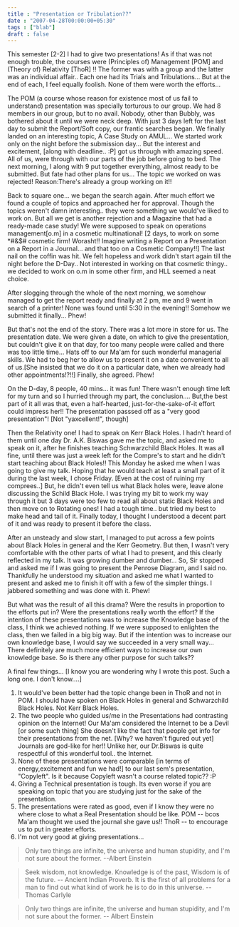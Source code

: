 ```yaml
---
title : "Presentation or Tribulation??"
date : "2007-04-28T00:00:00+05:30"
tags : ["blab"]
draft : false
---
```


This semester [2-2] I had to give two presentations! As if that
was not enough trouble, the courses were (Principles of)
Management [POM] and (Theory of) Relativity [ThoR] !! The former
was with a group and the latter was an individual affair.. Each
one had its Trials and Tribulations... But at the end of each, I
feel equally foolish. None of them were worth the efforts...

The POM (a course whose reason for existence most of us fail to
understand) presentation was specially torturous to our group. We
had 8 members in our group, but to no avail. Nobody, other than
Bubbly, was bothered about it until we were neck deep. With just 3
days left for the last day to submit the Report/Soft copy, our
frantic searches began. We finally landed on an interesting topic,
A Case Study on AMUL... We started work only on the night before
the submission day... But the interest and excitement, [along with
deadline.. :P] got us through with amazing speed. All of us, were
through with our parts of the job before going to bed. The next
morning, I along with 9 put together everything, almost ready to
be submitted. But fate had other plans for us... The topic we
worked on was rejected! Reason:There's already a group working on
it!!

Back to square one... we began the search again. After much effort
we found a couple of topics and approached her for
approval. Though the topics weren't damn interesting.. they were
something we would've liked to work on. But all we get is another
rejection and a Magazine that had a ready-made case study! We were
supposed to speak on operations management[o.m] in a cosmetic
multinational! [2 days, to work on some \*#&amp;$# cosmetic firm!
Worasht!! Imagine writing a Report on a Presentation on a Report
in a Journal... and that too on a Cosmetic Company!!] The last
nail on the coffin was hit. We felt hopeless and work didn't start
again till the night before the D-Day.. Not interested in working
on that cosmetic thingy.. we decided to work on o.m in some other
firm, and HLL seemed a neat choice.

After slogging through the whole of the next morning, we somehow
managed to get the report ready and finally at 2 pm, me and 9 went
in search of a printer! None was found until 5:30 in the evening!!
Somehow we submitted it finally... Phew!

But that's not the end of the story. There was a lot more in store
for us. The presentation date. We were given a date, on which to
give the presentation, but couldn't give it on that day, for too
many people were called and there was too little time... Hats off
to our Ma'am for such wonderful managerial skills. We had to beg
her to allow us to present it on a date convenient to all of
us.[She insisted that we do it on a particular date, when we
already had other appointments!?!!] Finally, she agreed. Phew!

On the D-day, 8 people, 40 mins... it was fun! There wasn't enough
time left for my turn and so I hurried through my part, the
conclusion.... But,the best part of it all was that, even a
half-hearted, just-for-the-sake-of-it effort could impress her!!
The presentation passsed off as a "very good presentation"! [Not
"yaxcellent!", though]

Then the Relativity one! I had to speak on Kerr Black
Holes. I hadn't heard of them until one day Dr. A.K. Biswas gave
me the topic, and asked me to speak on it, after he finishes
teaching Schwarzchild Black Holes. It was all fine, until there
was just a week left for the Compre's to start and he didn't start
teaching about Black Holes!! This Monday he asked me when I was
going to give my talk. Hoping that he would teach at least a small
part of it during the last week, I chose Friday. [Even at the cost
of ruining my comprees..] But, he didn't even tell us what Black
holes were, leave alone discussing the Schild Black Hole. I was
trying my bit to work my way through it but 3 days were too few to
read all about static Black Holes and then move on to Rotating
ones! I had a tough time.. but tried my best to make head and tail
of it. Finally today, I thought I understood a decent part of it
and was ready to present it before the class.

After an unsteady and slow start, I managed to put across a few
points about Black Holes in general and the Kerr Geometry.  But
then, I wasn't very comfortable with the other parts of what I had
to present, and this clearly reflected in my talk. It was growing
dumber and dumber... So, Sir stopped and asked me if I was going
to present the Penrose Diagram, and I said no. Thankfully he
understood my situation and asked me what I wanted to present and
asked me to finish it off with a few of the simpler things. I
jabbered something and was done with it. Phew!

But what was the result of all this drama? Were the results
in proportion to the efforts put in? Were the presentations really
worth the effort?  If the intention of these presentations was to
increase the Knowledge base of the class, I think we achieved
nothing. If we were supposed to enlighten the class, then we
failed in a big big way. But if the intention was to increase our
own knowledge base, I would say we succeeded in a very small
way... There definitely are much more efficient ways to increase
our own knowledge base. So is there any other purpose for such
talks??

A final few things... [I know you are wondering why I wrote this
post. Such a long one. I don't know....]

1.  It would've been better had the topic change been in ThoR and
    not in POM. I should have spoken on Black Holes in general and
    Schwarzchild Black Holes. Not Kerr Black Holes.
2.  The two people who guided us/me in the Presentations had
    contrasting opinion on the Internet! Our Ma'am considered the
    Internet to be a Devil [or some such thing] She doesn't like
    the fact that people get info for their presentations from the
    net. [Why? we haven't figured out yet] Journals are god-like
    for her!! Unlike her, our Dr.Biswas is quite respectful of
    this wonderful tool.. the Internet.
3.  None of these presentations were comparable [in terms of
    energy,excitement and fun we had!] to our last sem's
    presentation, "Copyleft". Is it because Copyleft wasn't a
    course related topic?? :P
4.  Giving a Technical presentation is tough. Its even worse if
    you are speaking on topic that you are studying just for the
    sake of the presentation.
5.  The presentations were rated as good, even if I know they were
    no where close to what a Real Presentation should be like. POM
    -- bcos Ma'am thought we used the journal she gave us!! ThoR
    -- to encourage us to put in greater efforts.
6.  I'm not very good at giving presentations...

> Only two things are infinite, the universe and human stupidity,
> and I'm not sure about the former. --Albert Einstein

<!--quoteend-->

> Seek wisdom, not knowledge. Knowledge is of the past, Wisdom is of
> the future. -- Ancient Indian Proverb. It is the first of all
> problems for a man to find out what kind of work he is to do in
> this universe. -- Thomas Carlyle

<!--quoteend-->

> Only two things are infinite, the universe and human stupidity,
> and I'm not sure about the former. -- Albert Einstein
